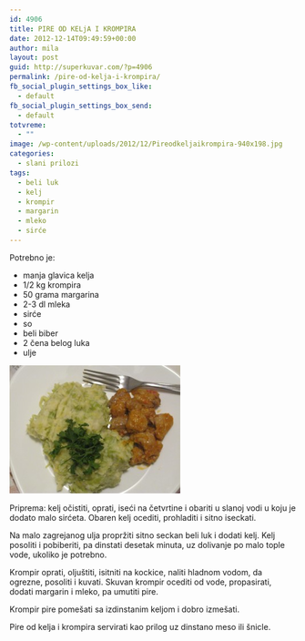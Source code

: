 ```yaml
---
id: 4906
title: PIRE OD KELjA I KROMPIRA
date: 2012-12-14T09:49:59+00:00
author: mila
layout: post
guid: http://superkuvar.com/?p=4906
permalink: /pire-od-kelja-i-krompira/
fb_social_plugin_settings_box_like:
  - default
fb_social_plugin_settings_box_send:
  - default
totvreme:
  - ""
image: /wp-content/uploads/2012/12/Pireodkeljaikrompira-940x198.jpg
categories:
  - slani prilozi
tags:
  - beli luk
  - kelj
  - krompir
  - margarin
  - mleko
  - sirće
---
```

Potrebno je:

  * manja glavica kelja
  * 1/2 kg krompira
  * 50 grama margarina
  * 2-3 dl mleka
  * sirće
  * so
  * beli biber
  * 2 čena belog luka
  * ulje

<img class="alignnone size-medium wp-image-4907" title="Pireodkeljaikrompira" src="/wp-content/uploads/2012/12/Pireodkeljaikrompira-300x225.jpg" alt="" width="300" height="225" /> 

Priprema: kelj očistiti, oprati, iseći na četvrtine i obariti u slanoj vodi u koju je dodato malo sirćeta. Obaren kelj ocediti, prohladiti i sitno iseckati.

Na malo zagrejanog ulja propržiti sitno seckan beli luk i dodati kelj. Kelj posoliti i pobiberiti, pa dinstati desetak minuta, uz dolivanje po malo tople vode, ukoliko je potrebno.

Krompir oprati, oljuštiti, isitniti na kockice, naliti hladnom vodom, da ogrezne, posoliti i kuvati. Skuvan krompir ocediti od vode, propasirati, dodati margarin i mleko, pa umutiti pire.

Krompir pire pomešati sa izdinstanim keljom i dobro izmešati.

Pire od kelja i krompira servirati kao prilog uz dinstano meso ili šnicle.